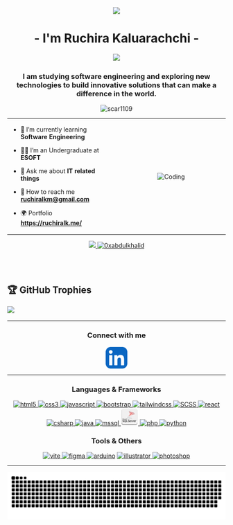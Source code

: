<!-------- Image and Name-------->
<p align="center"><picture align="center"><img align="center" src = "https://github.com/7oSkaaa/7oSkaaa/blob/main/Images/about_me.gif?raw=true" width = 70px></picture></p>
<h1 align="center">- I'm Ruchira Kaluarachchi -</h1>


<!-------- Typing Effect -------->
<p align="center">
  <a href="https://github.com/DenverCoder1/readme-typing-svg">
    <img src="https://readme-typing-svg.herokuapp.com?font=Time+New+Roman&color=ffff00&size=30&center=true&vCenter=true&width=600&height=100&lines=Software+Engineer...;Software+Developer...;Front-End+Developer...;Love+to+learn+new+stuffs...;">
  </a>
</p>





<!-------- About -------->
<h3 align="center">I am studying software engineering and exploring new technologies to build innovative solutions that can make a difference in the world.</h3>
<p align="center"> <img src="https://komarev.com/ghpvc/?username=ruchiralkm&label=Profile%20views&color=0e75b6&style=flat" alt="scar1109" /> </p>


<!------------- Table --------->
<table align="center">
<tr border="none">
<td width="50%" align="left">
  
- 🌱 I’m currently learning **Software Engineering**

- 🧑‍🎓 I’m an Undergraduate at **ESOFT**

- 💬 Ask me about **IT related things**

- 💌 How to reach me **ruchiralkm@gmail.com**
  
- 🌍 Portfolio **https://ruchiralk.me/**

</td>
<td width="50%" align="center">

  <img align="center" alt="Coding" width="450" src="https://engineering.giphy.com/wp-content/uploads/2017/06/api.gif">

</td>

</tr>

</table>


<!------------- Profile Status --------->
<div align="center">

<a href="https://github.com/0xabdulkhalid/">
  <img src="https://github-readme-stats.vercel.app/api?username=ruchiralkm&include_all_commits=true&count_private=true&show_icons=true&line_height=20&title_color=7A7ADB&icon_color=2234AE&text_color=D3D3D3&bg_color=0,000000,130F40" width="450"/>
  <img src="https://github-readme-stats.vercel.app/api/top-langs?username=ruchiralkm&show_icons=true&locale=en&layout=compact&line_height=20&title_color=7A7ADB&icon_color=2234AE&text_color=D3D3D3&bg_color=0,000000,130F40" width="375"  alt="0xabdulkhalid"/>
</a>

</div>

<br>
<br>
<br>

<!------------- 🏆 GitHub Trophies --------->
## 🏆 GitHub Trophies
![](https://github-profile-trophy.vercel.app/?username=ruchiralkm&theme=radical&no-frame=false&no-bg=true&margin-w=4)


---
<!------------- Connect with me --------->
<h3 align="center">Connect with me</h3>
<p align="center">
<a href="https://www.linkedin.com/in/ruchira-kaluarachchi" target="blank"><img align="center" src="https://github.com/tandpfun/skill-icons/blob/main/icons/LinkedIn.svg" alt="kaveendinethma" height="50" width="50" /></a>
<!-- <a href="https://www.facebook.com/ruchira.kaluarachchi.7/" target="blank"><img align="center" src="https://raw.githubusercontent.com/rahuldkjain/github-profile-readme-generator/master/src/images/icons/Social/facebook.svg" alt="kaveen dinethma" height="50" width="50" /></a>
<a href="https://instagram.com/ruchira_kaluarachchi_" target="blank"><img align="center" src="https://github.com/tandpfun/skill-icons/blob/main/icons/Instagram.svg" alt="kavee_dineth" height="50" width="50" /></a> -->
</p>

---
<!------------- Languages and Frameworks--------->
<h3 align="center">Languages & Frameworks</h3>
<p align="center">
<a href="https://www.w3.org/html/" target="_blank" rel="noreferrer"> <img src="https://github.com/Scar1109/skill-icons/blob/main/icons/HTML.svg" alt="html5" width="40" height="40"/> </a> <!--- HTML --->
<a href="https://www.w3schools.com/css/" target="_blank" rel="noreferrer"> <img src="https://github.com/Scar1109/skill-icons/blob/main/icons/CSS.svg" alt="css3" width="40" height="40"/> </a> <!--- CSS --->
<a href="https://developer.mozilla.org/en-US/docs/Web/JavaScript" target="_blank" rel="noreferrer"> <img src="https://github.com/Scar1109/skill-icons/blob/main/icons/JavaScript.svg" alt="javascript" width="40" height="40"/> </a> <!--- JavaScript --->
<a href="https://getbootstrap.com" target="_blank" rel="noreferrer"> <img src="https://github.com/Scar1109/skill-icons/blob/main/icons/Bootstrap.svg" alt="bootstrap" width="40" height="40"/> </a> <!--- Bootstrap --->
<a href="https://tailwindcss.com/" target="_blank" rel="noreferrer"> <img src="https://github.com/Scar1109/skill-icons/blob/main/icons/TailwindCSS-Light.svg" alt="tailwindcss" width="40" height="40"/> </a> <!--- Tailwindcss --->
<a href="https://sass-lang.com/" target="_blank" rel="noreferrer"> <img src="https://github.com/Scar1109/skill-icons/blob/main/icons/Sass.svg" alt="SCSS" width="40" height="40"/> </a> <!--- SCSS --->
<a href="https://react.dev/" target="_blank" rel="noreferrer"> <img src="https://github.com/Scar1109/skill-icons/blob/main/icons/React-Light.svg" alt="react" width="40" height="40"/> </a> <!--- React --->
<a href="https://www.w3schools.com/cs/" target="_blank" rel="noreferrer"> <img src="https://github.com/Scar1109/skill-icons/blob/main/icons/CS.svg" alt="csharp" width="40" height="40"/> </a> <!--- C# --->
<a href="https://www.java.com" target="_blank" rel="noreferrer"> <img src="https://github.com/Scar1109/skill-icons/blob/main/icons/Java-Light.svg" alt="java" width="40" height="40"/> </a> <!--- Java --->
<a href="https://www.microsoft.com/en-us/sql-server" target="_blank" rel="noreferrer"> <img src="https://github.com/Scar1109/skill-icons/blob/main/icons/MySQL-Light.svg" alt="mssql" width="40" height="40"/> </a> <!--- MySQL --->
<a href="https://www.mysql.com/" target="_blank" rel="noreferrer"> <img src="https://github.com/ruchiralkm/Small-Testing/blob/main/AI%20Subject/sql-server-icon-png-11352.png" alt="mysql" width="40" height="40"/> </a> <!--- MSSQL --->
<a href="https://www.php.net" target="_blank" rel="noreferrer"> <img src="https://github.com/Scar1109/skill-icons/blob/main/icons/PHP-Light.svg" alt="php" width="40" height="40"/> </a> <!--- PHP --->
<a href="https://www.python.org" target="_blank" rel="noreferrer"> <img src="https://github.com/Scar1109/skill-icons/blob/main/icons/Python-Light.svg" alt="python" width="40" height="40"/> </a> <!--- Python --->
</p>

<!-------------Tools & Others--------->
<h3 align="center">Tools & Others</h3>
<p align="center">
<a href="https://vitejs.dev/" target="_blank" rel="noreferrer"> <img src="https://github.com/Scar1109/skill-icons/blob/main/icons/Vite-Light.svg" alt="vite" width="40" height="40"/> </a> <!--- Vite --->
<a href="https://www.figma.com/" target="_blank" rel="noreferrer"> <img src="https://github.com/Scar1109/skill-icons/blob/main/icons/Figma-Dark.svg" alt="figma" width="40" height="40"/> </a> <!--- Figma --->
<a href="https://www.arduino.cc/" target="_blank" rel="noreferrer"> <img src="https://github.com/Scar1109/skill-icons/blob/main/icons/Arduino.svg" alt="arduino" width="40" height="40"/></a> <!--- Arduino --->
<a href="https://www.adobe.com/in/products/illustrator.html" target="_blank" rel="noreferrer"> <img src="https://github.com/Scar1109/skill-icons/blob/main/icons/Illustrator.svg" alt="illustrator" width="40" height="40"/> </a> <!--- Illustrator --->
<a href="https://www.photoshop.com/en" target="_blank" rel="noreferrer"> <img src="https://github.com/Scar1109/skill-icons/blob/main/icons/Photoshop.svg" alt="photoshop" width="40" height="40"/> </a> <!--- Photoshop --->
</p>


---
<!------------- SNAKE --------->
<p align="center">
  <img  src="https://raw.githubusercontent.com/Elanza-48/Elanza-48/main/resources/img/github-contribution-grid-snake.svg"
    alt="example" />
</p>


